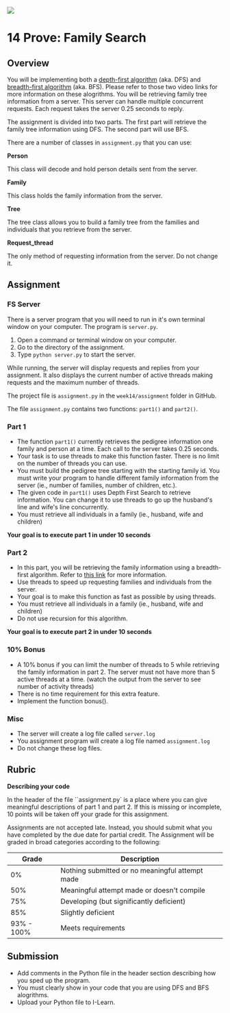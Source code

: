 ![](../site/banner.png)

# 14 Prove: Family Search

## Overview

You will be implementing both a [depth-first algorithm](https://www.youtube.com/watch?v=9RHO6jU--GU) (aka. DFS) and [breadth-first algorithm](https://www.youtube.com/watch?v=86g8jAQug04) (aka. BFS).  Please refer to those two video links for more information on these alogrithms.  You will be retrieving family tree information from a server.  This server can handle multiple concurrent requests.  Each request takes the server 0.25 seconds to reply.

The assignment is divided into two parts.  The first part will retrieve the family tree information using DFS.  The second part will use BFS.

There are a number of classes in `assignment.py` that you can use:

**Person**

This class will decode and hold person details sent from the server.

**Family**

This class holds the family information from the server.

**Tree**

The tree class allows you to build a family tree from the families and individuals that you retrieve from the server.

**Request_thread**

The only method of requesting information from the server.  Do not change it.

## Assignment

### FS Server

There is a server program that you will need to run in it's own terminal window on your computer.  The program is `server.py`.  

1. Open a command or terminal window on your computer.
1. Go to the directory of the assignment.
1. Type `python server.py` to start the server.

While running, the server will display requests and replies from your assignment.  It also displays the current number of active threads making requests and the maximum number of threads.

The project file is `assignment.py` in the `week14/assignment` folder in GitHub.

The file `assignment.py` contains two functions: `part1()` and `part2()`.

### Part 1

- The function `part1()` currently retrieves the pedigree information one family and person at a time.  Each call to the server takes 0.25 seconds.
- Your task is to use threads to make this function faster.  There is no limit on the number of threads you can use.
- You must build the pedigree tree starting with the starting family id.  You must write your program to handle different family information from the server (ie., number of families, number of children, etc.).
- The given code in `part1()` uses Depth First Search to retrieve information. You can change it to use threads to go up the husband's line and wife's line concurrently.
- You must retrieve all individuals in a family (ie., husband, wife and children)

**Your goal is to execute part 1 in under 10 seconds**

### Part 2

- In this part, you will be retrieving the family information using a breadth-first algorithm.  Refer to [this link](https://www.youtube.com/watch?v=86g8jAQug04) for more information.
- Use threads to speed up requesting families and individuals from the server.
- Your goal is to make this function as fast as possible by using threads.
- You must retrieve all individuals in a family (ie., husband, wife and children)
- Do not use recursion for this algorithm.

**Your goal is to execute part 2 in under 10 seconds**

### 10% Bonus

- A 10% bonus if you can limit the number of threads to 5 while retrieving the family information in part 2.  The server must not have more than 5 active threads at a time. (watch the output from the server to see number of activity threads)
- There is no time requirement for this extra feature.
- Implement the function bonus().

### Misc

- The server will create a log file called `server.log`
- You assignment program will create a log file named `assignment.log`
- Do not change these log files.

## Rubric

**Describing your code**

In the header of the file ``assignment.py` is a place where you can give meaningful descriptions of part 1 and part 2.  If this is missing or incomplete, 10 points will be taken off your grade for this assignment.

Assignments are not accepted late. Instead, you should submit what you have completed by the due date for partial credit.
The Assignment will be graded in broad categories according to the following:

| Grade | Description |
|-------|-------------|
| 0% | Nothing submitted or no meaningful attempt made |
| 50% | Meaningful attempt made or doesn't compile |
| 75% | Developing (but significantly deficient) |
| 85% | Slightly deficient |
| 93% - 100% | Meets requirements |

## Submission

- Add comments in the Python file in the header section describing how you sped up the program.
- You must clearly show in your code that you are using DFS and BFS alogrithms.
- Upload your Python file to I-Learn.

